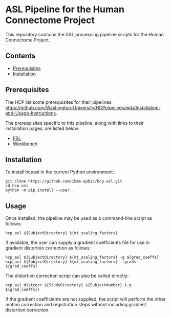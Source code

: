 # ASL Pipeline for the Human Connectome Project
This repository contains the ASL processing pipeline scripts for the Human Connectome Project.

## Contents
- [Prerequisites](#prerequisites)
- [Installation](#installation)

## Prerequisites
The HCP list some prerequisites for their pipelines: https://github.com/Washington-University/HCPpipelines/wiki/Installation-and-Usage-Instructions.

The prerequisites specific to this pipeline, along with links to their installation pages, are listed below:
- [FSL](https://fsl.fmrib.ox.ac.uk/fsl/fslwiki/FslInstallation)
- [Workbench](https://www.humanconnectome.org/software/get-connectome-workbench)

## Installation
To install hcpasl in the current Python environment:

```
git clone https://github.com/ibme-qubic/hcp-asl.git
cd hcp-asl
python -m pip install --user .
```

## Usage
Once installed, the pipeline may be used as a command-line script as follows:

```
hcp_asl ${SubjectDirectory} ${mt_scaling_factors}
```

If available, the user can supply a gradient coefficients file for use in gradient 
distortion correction as follows:

```
hcp_asl ${SubjectDirectory} ${mt_scaling_factors} -g ${grad_coeffs}
hcp_asl ${SubjectDirectory} ${mt_scaling_factors} --grads ${grad_coeffs}
```

The distortion correction script can also be called directly:

```
hcp_asl_distcorr ${StudyDirectory} ${SubjectNumber} (-g ${grad_coeffs})
```

If the gradient coefficients are not supplied, the script will perform the other 
motion correction and registration steps without including gradient distortion 
correction.